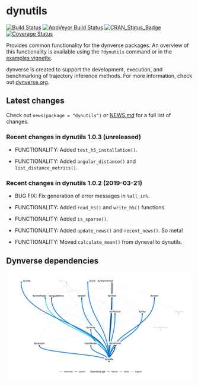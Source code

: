 
# dynutils

[![Build
Status](https://travis-ci.org/dynverse/dynutils.svg?branch=master)](https://travis-ci.org/dynverse/dynutils)
[![AppVeyor Build
Status](https://ci.appveyor.com/api/projects/status/github/dynverse/dynutils?branch=master&svg=true)](https://ci.appveyor.com/project/dynverse/dynutils)
[![CRAN\_Status\_Badge](https://www.r-pkg.org/badges/version/dynutils)](https://cran.r-project.org/package=dynutils)
[![Coverage
Status](https://codecov.io/gh/dynverse/dynutils/branch/master/graph/badge.svg)](https://codecov.io/gh/dynverse/dynutils?branch=master)

Provides common functionality for the dynverse packages. An overview of
this functionality is available using the `?dynutils` command or in the
[examples
vignette](https://CRAN.R-project.org/package=dynutils/vignettes/functionality.html).

dynverse is created to support the development, execution, and
benchmarking of trajectory inference methods. For more information,
check out [dynverse.org](dynverse.org).

## Latest changes

Check out `news(package = "dynutils")` or [NEWS.md](inst/NEWS.md) for a
full list of
changes.

<!-- This section gets automatically generated from inst/NEWS.md, and also generates inst/NEWS -->

### Recent changes in dynutils 1.0.3 (unreleased)

  - FUNCTIONALITY: Added `test_h5_installation()`.

  - FUNCTIONALITY: Added `angular_distance()` and
    `list_distance_metrics()`.

### Recent changes in dynutils 1.0.2 (2019-03-21)

  - BUG FIX: Fix generation of error messages in `%all_in%`.

  - FUNCTIONALITY: Added `read_h5()` and `write_h5()` functions.

  - FUNCTIONALITY: Added `is_sparse()`.

  - FUNCTIONALITY: Added `update_news()` and `recent_news()`. So meta\!

  - FUNCTIONALITY: Moved `calculate_mean()` from dyneval to
dynutils.

## Dynverse dependencies

<!-- Generated by "update_dependency_graphs.R" in the main dynverse repo -->

![](man/figures/dependencies.png)
